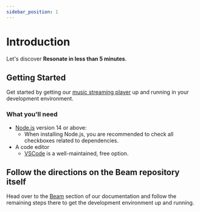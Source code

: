 ```yaml
---
sidebar_position: 1
---
```


# Introduction

Let's discover **Resonate in less than 5 minutes**.

## Getting Started

Get started by getting our [music streaming player](https://github.com/resonatecoop/beam) up and running in your development environment.

### What you'll need

- [Node.js](https://nodejs.org/en/download/) version 14 or above:
  - When installing Node.js, you are recommended to check all checkboxes related to dependencies.
- A code editor
  - [VSCode](https://code.visualstudio.com/) is a well-maintained, free option.

## Follow the directions on the Beam repository itself

Head over to the [Beam](https://docs.resonate.coop/docs/active-development/beam) section of our documentation and follow the remaining steps there to get the development environment up and running.
